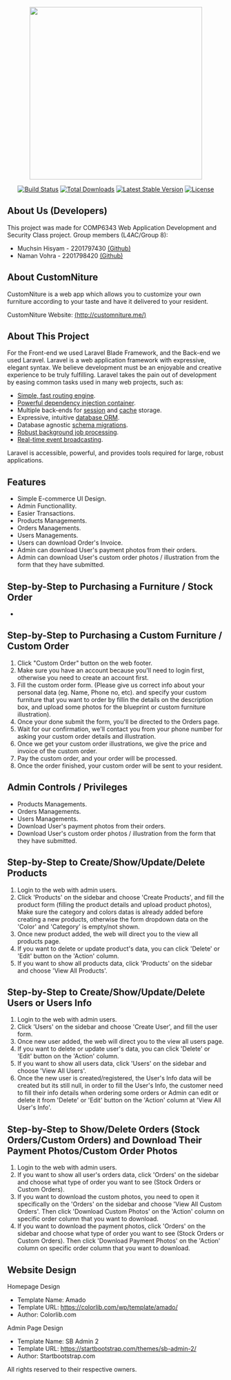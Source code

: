 <p align="center"><img src="https://res.cloudinary.com/dtfbvvkyp/image/upload/v1566331377/laravel-logolockup-cmyk-red.svg" width="400"></p>

<p align="center">
<a href="https://travis-ci.org/laravel/framework"><img src="https://travis-ci.org/laravel/framework.svg" alt="Build Status"></a>
<a href="https://packagist.org/packages/laravel/framework"><img src="https://poser.pugx.org/laravel/framework/d/total.svg" alt="Total Downloads"></a>
<a href="https://packagist.org/packages/laravel/framework"><img src="https://poser.pugx.org/laravel/framework/v/stable.svg" alt="Latest Stable Version"></a>
<a href="https://packagist.org/packages/laravel/framework"><img src="https://poser.pugx.org/laravel/framework/license.svg" alt="License"></a>
</p>

## About Us (Developers)

This project was made for COMP6343 Web Application Development and Security Class project. 
Group members (L4AC/Group 8):

- Muchsin Hisyam - 2201797430 [(Github)](https://github.com/muchsinhisyam)
- Naman Vohra - 2201798420 [(Github)](https://github.com/namanv19)

## About CustomNiture

CustomNiture is a web app which allows you to customize your own furniture according to your taste and have it delivered to your resident.

CustomNiture Website: [(http://customniture.me/)](http://customniture.me/)

## About This Project

For the Front-end we used Laravel Blade Framework, and the Back-end we used Laravel. Laravel is a web application framework with expressive, elegant syntax. We believe development must be an enjoyable and creative experience to be truly fulfilling. Laravel takes the pain out of development by easing common tasks used in many web projects, such as:

- [Simple, fast routing engine](https://laravel.com/docs/routing).
- [Powerful dependency injection container](https://laravel.com/docs/container).
- Multiple back-ends for [session](https://laravel.com/docs/session) and [cache](https://laravel.com/docs/cache) storage.
- Expressive, intuitive [database ORM](https://laravel.com/docs/eloquent).
- Database agnostic [schema migrations](https://laravel.com/docs/migrations).
- [Robust background job processing](https://laravel.com/docs/queues).
- [Real-time event broadcasting](https://laravel.com/docs/broadcasting).

Laravel is accessible, powerful, and provides tools required for large, robust applications.

## Features

- Simple E-commerce UI Design.
- Admin Functionallity.
- Easier Transactions.
- Products Managements.
- Orders Managements.
- Users Managements.
- Users can download Order's Invoice.
- Admin can download User's payment photos from their orders.
- Admin can download User's custom order photos / illustration from the form that they have submitted.

## Step-by-Step to Purchasing a Furniture / Stock Order

- 

## Step-by-Step to Purchasing a Custom Furniture / Custom Order

1. Click "Custom Order" button on the web footer.
2. Make sure you have an account because you'll need to login first, otherwise you need to create an account first.
3. Fill the custom order form. (Please give us correct info about your personal data (eg. Name, Phone no, etc). and specify your custom furniture that you want to order by fillin the details on the description box, and upload some photos for the blueprint or custom furniture illustration).
4. Once your done submit the form, you'll be directed to the Orders page.
5. Wait for our confirmation, we'll contact you from your phone number for asking your custom order details and illustration.
6. Once we get your custom order illustrations, we give the price and invoice of the custom order.
7. Pay the custom order, and your order will be processed.
8. Once the order finished, your custom order will be sent to your resident.

## Admin Controls / Privileges
- Products Managements.
- Orders Managements.
- Users Managements.
- Download User's payment photos from their orders.
- Download User's custom order photos / illustration from the form that they have submitted.

## Step-by-Step to Create/Show/Update/Delete Products

1. Login to the web with admin users.
2. Click 'Products' on the sidebar and choose 'Create Products', and fill the product form (filling the product details and upload product photos), Make sure the  category and colors datas is already added before creating a new products, otherwise the form dropdown data on the 'Color' and 'Category' is empty/not shown.
3. Once new product added, the web will direct you to the view all products page.
4. If you want to delete or update product's data, you can click 'Delete' or 'Edit' button on the 'Action' column.
5. If you want to show all products data, click 'Products' on the sidebar and choose 'View All Products'.

## Step-by-Step to Create/Show/Update/Delete Users or Users Info

1. Login to the web with admin users.
2. Click 'Users' on the sidebar and choose 'Create User', and fill the user form.
3. Once new user added, the web will direct you to the view all users page.
4. If you want to delete or update user's data, you can click 'Delete' or 'Edit' button on the 'Action' column.
5. If you want to show all users data, click 'Users' on the sidebar and choose 'View All Users'.
6. Once the new user is created/registered, the User's Info data will be created but its still null, in order to fill the User's Info, the customer need to fill their info details when ordering some orders or Admin can edit or delete it from 'Delete' or 'Edit' button on the 'Action' column at 'View All User's Info'.

## Step-by-Step to Show/Delete Orders (Stock Orders/Custom Orders) and Download Their Payment Photos/Custom Order Photos

1. Login to the web with admin users.
2. If you want to show all user's orders data, click 'Orders' on the sidebar and choose what type of order you want to see (Stock Orders or Custom Orders).
3. If you want to download the custom photos, you need to open it specifically on the 'Orders' on the sidebar and choose 'View All Custom Orders'. Then click 'Download Custom Photos' on the 'Action' column on specific order column that you want to download.
4. If you want to download the payment photos, click 'Orders' on the sidebar and choose what type of order you want to see (Stock Orders or Custom Orders). Then click 'Download Payment Photos' on the 'Action' column on specific order column that you want to download.

## Website Design

Homepage Design
- Template Name: Amado
- Template URL: https://colorlib.com/wp/template/amado/
- Author: Colorlib.com

Admin Page Design
- Template Name: SB Admin 2
- Template URL: https://startbootstrap.com/themes/sb-admin-2/
- Author: Startbootstrap.com

All rights reserved to their respective owners.
